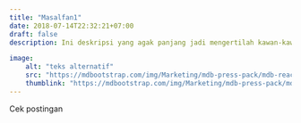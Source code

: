 ```yaml
---
title: "Masalfan1"
date: 2018-07-14T22:32:21+07:00
draft: false
description: Ini deskripsi yang agak panjang jadi mengertilah kawan-kawanku semuanya.

image:
    alt: "teks alternatif"
    src: "https://mdbootstrap.com/img/Marketing/mdb-press-pack/mdb-react.jpg"
    thumblink: "https://mdbootstrap.com/img/Marketing/mdb-press-pack/mdb-react.jpg"
---
```


Cek postingan
